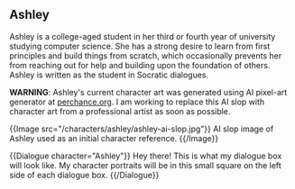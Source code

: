 ## Ashley

Ashley is a college-aged student in her third or fourth year of university
studying computer science. She has a strong desire to learn from first
principles and build things from scratch, which occasionally prevents her from
reaching out for help and building upon the foundation of others. Ashley is
written as the student in Socratic dialogues.

**WARNING**: Ashley's current character art was generated using AI pixel-art
generator at [perchance.org](https://perchance.org/ai-pixel-art-generator). I
am working to replace this AI slop with character art from a professional
artist as soon as possible.

{{Image src="/characters/ashley/ashley-ai-slop.jpg"}}
AI slop image of Ashley used as an initial character reference.
{{/Image}}

{{Dialogue character="Ashley"}}
Hey there! This is what my dialogue box will look like. My character portraits
will be in this small square on the left side of each dialogue box.
{{/Dialogue}}
